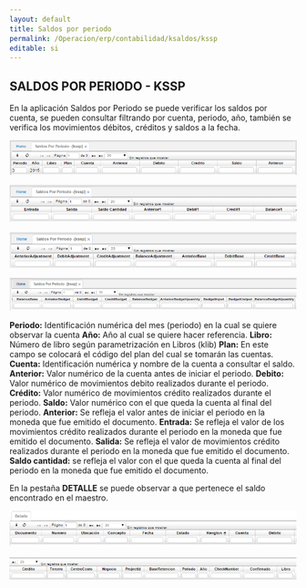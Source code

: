 ```yaml
---
layout: default
title: Saldos por periodo
permalink: /Operacion/erp/contabilidad/ksaldos/kssp
editable: si
---
```


## SALDOS POR PERIODO - KSSP

En la aplicación Saldos por Periodo se puede verificar los saldos por cuenta, se pueden consultar filtrando por cuenta, periodo, año, también se verifica los movimientos débitos, créditos y saldos a la fecha.

![](KSSP1.png)

![](KSSP2.png)

![](KSSP3.png)

![](KSSP4.png)

**Periodo:** Identificación numérica del mes (periodo) en la cual se quiere observar la cuenta
**Año:** Año al cual se quiere hacer referencia.
**Libro:** Número de libro según parametrización en Libros (klib)
**Plan:** En este campo se colocará el código del plan del cual se tomarán las cuentas.
**Cuenta:** Identificación numérica y nombre de la cuenta a consultar el saldo.
**Anterior:** Valor numérico de la cuenta antes de iniciar el periodo.
**Debito:** Valor numérico de movimientos debito realizados durante el periodo.
**Crédito:** Valor numérico de movimientos crédito realizados durante el periodo.
**Saldo:** Valor numérico con el que queda la cuenta al final del periodo.
**Anterior:** Se refleja el valor antes de iniciar el periodo en la moneda que fue emitido el documento.
**Entrada:** Se refleja el valor de los movimientos crédito realizados durante el periodo en la moneda que fue emitido el documento.
**Salida:** Se refleja el valor de movimientos crédito realizados durante el periodo en la moneda que fue emitido el documento.
**Saldo cantidad:** se refleja el valor con el que queda la cuenta al final del periodo en la moneda que fue emitido el documento.

En la pestaña **DETALLE** se puede observar a que pertenece el saldo encontrado en el maestro.

![](KSSP5.png)

![](KSSP6.png)



